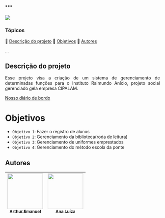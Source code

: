<h4>***</h4> 

<img loading="lazy" src="https://img.shields.io/badge/Status-Em_Desenvolvimento-gren--"/>

### Tópicos 

:small_blue_diamond: [Descrição do projeto](#descrição-do-projeto)
:small_blue_diamond: [Objetivos](#objetivos)
:small_blue_diamond: [Autores](#autores)

... 

## Descrição do projeto 

<p align="justify">
  Esse projeto visa a criação de um sistema de gerenciamento de determinadas funções para o Instituto Raimundo Anício, projeto social gerenciado gela empresa CIPALAM.
</p>

[Nosso diário de bordo](https://docs.google.com/document/d/1O_9YP4MXyyApjfNgafMVZj3pOgQmG42KksJX9XE6mps/edit?usp=sharing)

#  Objetivos

- `Objetivo 1`: Fazer o registro  de alunos
- `Objetivo 2`: Gerenciamento da biblioteca(roda de leitura)
- `Objetivo 3`: Gerenciamento de uniformes emprestados
- `Objetivo 4`: Gerenciamento do método escola da ponte

## Autores

| [<img loading="lazy" src="https://avatars.githubusercontent.com/u/161357772?v=4" width=115><br><sub>Arthur Emanuel</sub>](https://github.com/ArthurEmanuel148) | [<img loading="lazy" src="https://avatars.githubusercontent.com/u/141276601?v=4" width=115><br><sub>Ana Luíza</sub>](https://github.com/Lubina01) |
| :---: | :---: | 
